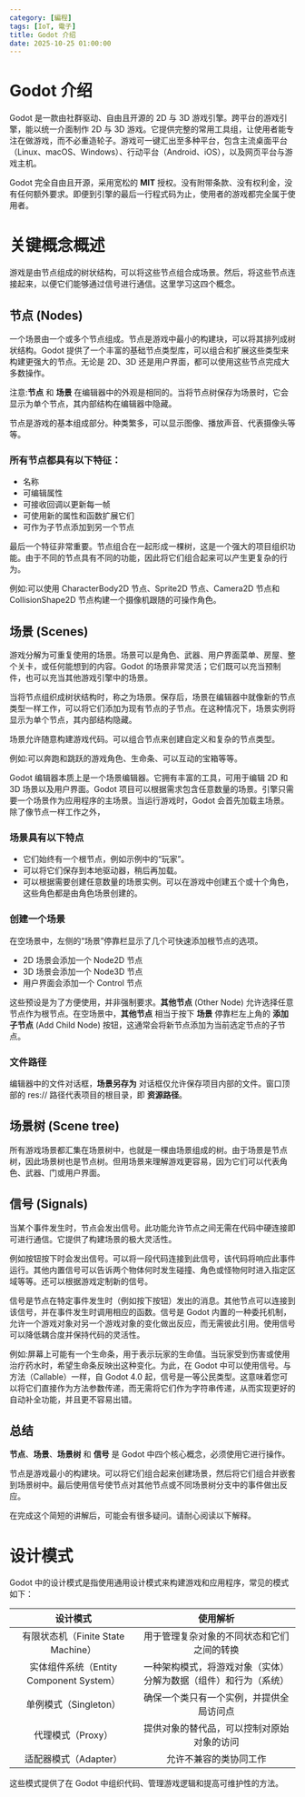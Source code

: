 ```yaml
---
category: [編程]
tags: [IoT, 電子]
title: Godot 介绍
date: 2025-10-25 01:00:00
---
```


<style>
  table {
    width: 100%
    }
  td {
    vertical-align: center;
    text-align: center;
  }
  table.inputT{
    margin: 10px;
    width: auto;
    margin-left: auto;
    margin-right: auto;
    border: none;
  }
  input{
    text-align: center;
    padding: 0px 10px;
  }
  iframe{
    width: 100%;
    display: block;
    border-style:none;
  }
</style>

# Godot 介绍

Godot 是一款由社群驱动、自由且开源的 2D 与 3D 游戏引擎。跨平台的游戏引擎，能以统一介面制作 2D 与 3D 游戏。它提供完整的常用工具组，让使用者能专注在做游戏，而不必重造轮子。游戏可一键汇出至多种平台，包含主流桌面平台（Linux、macOS、Windows）、行动平台（Android、iOS），以及网页平台与游戏主机。

Godot 完全自由且开源，采用宽松的 **MIT** 授权。没有附带条款、没有权利金，没有任何额外要求。即便到引擎的最后一行程式码为止，使用者的游戏都完全属于使用者。 

# 关键概念概述

游戏是由节点组成的树状结构，可以将这些节点组合成场景。然后，将这些节点连接起来，以便它们能够通过信号进行通信。这里学习这四个概念。

## 节点 (Nodes)

一个场景由一个或多个节点组成。节点是游戏中最小的构建块，可以将其排列成树状结构。Godot 提供了一个丰富的基础节点类型库，可以组合和扩展这些类型来构建更强大的节点。无论是 2D、3D 还是用户界面，都可以使用这些节点完成大多数操作。

注意:**节点** 和 **场景** 在编辑器中的外观是相同的。当将节点树保存为场景时，它会显示为单个节点，其内部结构在编辑器中隐藏。

节点是游戏的基本组成部分。种类繁多，可以显示图像、播放声音、代表摄像头等等。

### 所有节点都具有以下特征：

 - 名称
 - 可编辑属性
 - 可接收回调以更新每一帧
 - 可使用新的属性和函数扩展它们
 - 可作为子节点添加到另一个节点

最后一个特征非常重要。节点组合在一起形成一棵树，这是一个强大的项目组织功能。由于不同的节点具有不同的功能，因此将它们组合起来可以产生更复杂的行为。

例如:可以使用 CharacterBody2D 节点、Sprite2D 节点、Camera2D 节点和 CollisionShape2D 节点构建一个摄像机跟随的可操作角色。

## 场景 (Scenes)

游戏分解为可重复使用的场景。场景可以是角色、武器、用户界面菜单、房屋、整个关卡，或任何能想到的内容。Godot 的场景非常灵活；它们既可以充当预制件，也可以充当其他游戏引擎中的场景。

当将节点组织成树状结构时，称之为场景。保存后，场景在编辑器中就像新的节点类型一样工作，可以将它们添加为现有节点的子节点。在这种情况下，场景实例将显示为单个节点，其内部结构隐藏。

场景允许随意构建游戏代码。可以组合节点来创建自定义和复杂的节点类型。

例如:可以奔跑和跳跃的游戏角色、生命条、可以互动的宝箱等等。

Godot 编辑器本质上是一个场景编辑器。它拥有丰富的工具，可用于编辑 2D 和 3D 场景以及用户界面。Godot 项目可以根据需求包含任意数量的场景。引擎只需要一个场景作为应用程序的主场景。当运行游戏时，Godot 会首先加载主场景。除了像节点一样工作之外，

### 场景具有以下特点

 - 它们始终有一个根节点，例如示例中的“玩家”。
 - 可以将它们保存到本地驱动器，稍后再加载。
 - 可以根据需要创建任意数量的场景实例。可以在游戏中创建五个或十个角色，这些角色都是由角色场景创建的。

### 创建一个场景

在空场景中，左侧的“场景”停靠栏显示了几个可快速添加根节点的选项。

 - 2D 场景会添加一个 Node2D 节点
 - 3D 场景会添加一个 Node3D 节点
 - 用户界面会添加一个 Control 节点
  
这些预设是为了方便使用，并非强制要求。**其他节点** (Other Node) 允许选择任意节点作为根节点。在空场景中，**其他节点** 相当于按下 **场景** 停靠栏左上角的 **添加子节点** (Add Child Node) 按钮，这通常会将新节点添加为当前选定节点的子节点。

### 文件路径

编辑器中的文件对话框，**场景另存为** 对话框仅允许保存项目内部的文件。窗口顶部的 res:// 路径代表项目的根目录，即 **资源路径**。

## 场景树 (Scene tree)

所有游戏场景都汇集在场景树中，也就是一棵由场景组成的树。由于场景是节点树，因此场景树也是节点树。但用场景来理解游戏更容易，因为它们可以代表角色、武器、门或用户界面。

## 信号 (Signals)

当某个事件发生时，节点会发出信号。此功能允许节点之间无需在代码中硬连接即可进行通信。它提供了构建场景的极大灵活性。

例如按钮按下时会发出信号。可以将一段代码连接到此信号，该代码将响应此事件运行。其他内置信号可以告诉两个物体何时发生碰撞、角色或怪物何时进入指定区域等等。还可以根据游戏定制新的信号。

信号是节点在特定事件发生时（例如按下按钮）发出的消息。其他节点可以连接到该信号，并在事件发生时调用相应的函数。信号是 Godot 内置的一种委托机制，允许一个游戏对象对另一个游戏对象的变化做出反应，而无需彼此引用。使用信号可以降低耦合度并保持代码的灵活性。

例如:屏幕上可能有一个生命条，用于表示玩家的生命值。当玩家受到伤害或使用治疗药水时，希望生命条反映出这种变化。为此，在 Godot 中可以使用信号。与方法（Callable）一样，自 Godot 4.0 起，信号是一等公民类型。这意味着您可以将它们直接作为方法参数传递，而无需将它们作为字符串传递，从而实现更好的自动补全功能，并且更不容易出错。


## 总结

**节点**、**场景**、**场景树** 和 **信号** 是 Godot 中四个核心概念，必须使用它进行操作。

节点是游戏最小的构建块。可以将它们组合起来创建场景，然后将它们组合并嵌套到场景树中。最后使用信号使节点对其他节点或不同场景树分支中的事件做出反应。

在完成这个简短的讲解后，可能会有很多疑问。请耐心阅读以下解释。


# 设计模式

Godot 中的设计模式是指使用通用设计模式来构建游戏和应用程序，常见的模式如下：


|设计模式|使用解析|
|:---:|:---:|
|有限状态机（Finite State Machine）|用于管理复杂对象的不同状态和它们之间的转换|
|实体组件系统（Entity Component System）|一种架构模式，将游戏对象（实体）分解为数据（组件）和行为（系统）|
|单例模式（Singleton）|确保一个类只有一个实例，并提供全局访问点|
|代理模式（Proxy）| 提供对象的替代品，可以控制对原始对象的访问||外观模式（Facade）|提供一个简化的接口，用于访问一个更复杂的子系统|
|适配器模式（Adapter）|允许不兼容的类协同工作|
 
这些模式提供了在 Godot 中组织代码、管理游戏逻辑和提高可维护性的方法。 

